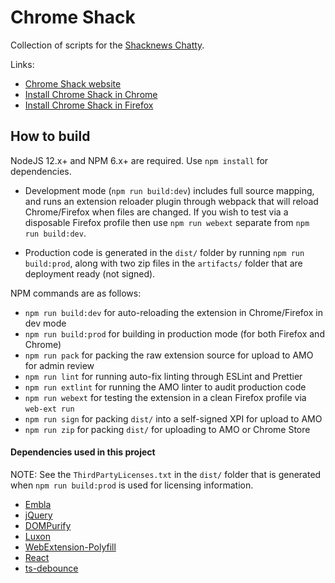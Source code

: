 # Chrome Shack

Collection of scripts for the [Shacknews Chatty](https://www.shacknews.com/chatty).

Links:

-   [Chrome Shack website](http://adam.hughes.cc/shack/chromeshack/)
-   [Install Chrome Shack in Chrome](https://chrome.google.com/webstore/detail/chrome-shack/mcnpepegfcikofcogenpncheiohblnpp?hl=en)
-   [Install Chrome Shack in Firefox](https://addons.mozilla.org/en-US/firefox/addon/chromeshack/)

## How to build

NodeJS 12.x+ and NPM 6.x+ are required. Use `npm install` for dependencies.

-   Development mode (`npm run build:dev`) includes full source mapping, and runs an extension reloader plugin through webpack that will reload Chrome/Firefox when files are changed. If you wish to test via a disposable Firefox profile then use `npm run webext` separate from `npm run build:dev`.

-   Production code is generated in the `dist/` folder by running `npm run build:prod`, along with two zip files in the `artifacts/` folder that are deployment ready (not signed).

NPM commands are as follows:

-   `npm run build:dev` for auto-reloading the extension in Chrome/Firefox in dev mode
-   `npm run build:prod` for building in production mode (for both Firefox and Chrome)
-   `npm run pack` for packing the raw extension source for upload to AMO for admin review
-   `npm run lint` for running auto-fix linting through ESLint and Prettier
-   `npm run extlint` for running the AMO linter to audit production code
-   `npm run webext` for testing the extension in a clean Firefox profile via `web-ext run`
-   `npm run sign` for packing `dist/` into a self-signed XPI for upload to AMO
-   `npm run zip` for packing `dist/` for uploading to AMO or Chrome Store

#### Dependencies used in this project

NOTE: See the `ThirdPartyLicenses.txt` in the `dist/` folder that is generated when `npm run build:prod` is used for licensing information.

-   [Embla](https://github.com/davidcetinkaya/embla-carousel)
-   [jQuery](https://github.com/jquery/jquery)
-   [DOMPurify](https://github.com/cure53/DOMPurify)
-   [Luxon](https://github.com/moment/luxon)
-   [WebExtension-Polyfill](https://github.com/mozilla/webextension-polyfill)
-   [React](https://github.com/facebook/react)
-   [ts-debounce](https://github.com/chodorowicz/ts-debounce)
